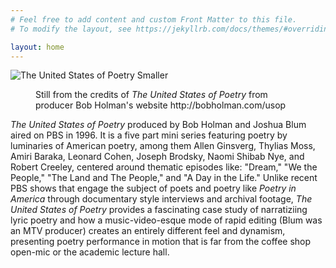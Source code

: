 ```yaml
---
# Feel free to add content and custom Front Matter to this file.
# To modify the layout, see https://jekyllrb.com/docs/themes/#overriding-theme-defaults

layout: home
---
```

![The United States of Poetry Smaller](https://user-images.githubusercontent.com/70542175/217381420-57e82669-505d-4b05-9554-cb15be146cee.png)
<figure>
  <figcaption>Still from the credits of <i>The United States of Poetry </i> from producer Bob Holman's website http://bobholman.com/usop</figcaption>
</figure>    

<p><i> The United States of Poetry </i> produced by Bob Holman and Joshua Blum aired on PBS in 1996. It is a five part mini series featuring poetry by luminaries of American poetry, among them Allen Ginsverg, Thylias Moss, Amiri Baraka, Leonard Cohen, Joseph Brodsky, Naomi Shibab Nye, and Robert Creeley, centered around thematic episodes like: "Dream," "We the People," "The Land and The People," and "A Day in the Life." Unlike recent PBS shows that engage the subject of poets and poetry like <i> Poetry in America </i> through documentary style interviews and archival footage, <i> The United States of Poetry </i> provides a fascinating case study of narratiziing lyric poetry and how a music-video-esque mode of rapid editing (Blum was an MTV producer) creates an entirely different feel and dynamism, presenting poetry performance in motion that is far from the coffee shop open-mic or the academic lecture hall. </p>
